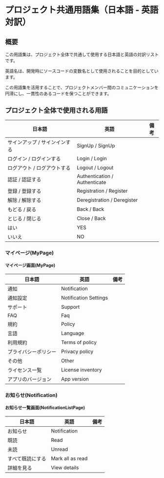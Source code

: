 <!--
このドキュメントはプロジェクト用語集のテンプレートです。

【使い方】
- 用語はカテゴリ（例：認証、設定、ユーザー管理など）ごと、画面ごとに整理してください。
- 用語の意味や使われる文脈を明確にしてください。
- サンプルを参考に、必要なカテゴリ・画面・用語を追加してください。
- 用語の追加・修正時は、重複や表記揺れに注意してください。

【カラム説明】
| 日本語 | 英語 |  備考 |
|--------|------|-----------|
| 用語の日本語表記 | 英語表記 | 補足事項 |
-->

# プロジェクト共通用語集（日本語 - 英語対訳）

## 概要

この用語集は、プロジェクト全体で共通して使用する日本語と英語の対訳リストです。

英語名は、開発時にソースコードの変数名として使用されることを目的としています。

この用語集を活用することで、プロジェクトメンバー間のコミュニケーションを円滑にし、一貫性のあるコードを保つことができます。

<!--
このセクションには、プロジェクト全体で共通して使用する用語を記載してください。
- 初期状態ではよく使われる単語が例として入っています。
- 不要な用語は削除し、必要に応じて修正・追加してください。
- 用語の意味や使い方が分かるように、備考欄も活用してください。
- 英語表記や表記揺れに注意し、統一感を持たせてください。
-->

## プロジェクト全体で使用される用語

| 日本語   | 英語  | 備考 |
|--------|------------------|------|
| サインアップ / サインインする |  SignUp / SignUp           |   |
| ログイン / ログインする |  Login / Login           |   |
| ログアウト / ログアウトする |  Logout / Logout          |   |
| 認証 / 認証する  | Authentication / Authenticate  |   |
| 登録 / 登録する   | Registration / Register       |   |
| 解除 / 解除する  | Deregistration / Deregister    |   |
| もどる / 戻る   | Back / Back                     |  |
| とじる / 閉じる   | Close / Back                  |  |
| はい  | YES  |      |
| いいえ  | NO  |      |

<!--
このセクションには、各画面ごとに使用される用語をカテゴリごとに整理して記載してください。
- 初期状態ではよく使われる単語やサンプルが例として入っています。
- 不要な用語やサンプルは削除し、必要に応じて修正・追加してください。
- 各カテゴリ・画面の見出しや表のフォーマットを統一してください。
- 用語の意味や使い方が分かるように、備考欄も活用してください。
- 英語表記や表記揺れに注意し、統一感を持たせてください。
- 下記のサンプルを参考に、他の画面やカテゴリも同様の形式で追加してください。

サンプル:

### ログイン・登録(Authentication)(カテゴリ名(英語名))

#### ユーザー登録画面(UserRegistrationPage)(画面名(画面ID))

| 日本語   | 英語  | 備考 |
|--------|------------------|------|
| 初めてのご利用の場合 |  For first-time users          |   |
| パスワードをお忘れの場合 |  Forgot password?         |   |
-->

### マイページ(MyPage)

#### マイページ画面(MyPage)

| 日本語   | 英語  | 備考 |
|--------|------------------|------|
| 通知 |  Notification           |   |
| 通知設定 |  Notification Settings  |   |
| サポート |  Support           |   |
| FAQ |  Faq           |   |
| 規約 |  Policy        |   |
| 言語 |  Language           |   |
| 利用規約 |  Terms of policy           |   |
| プライバシーポリシー |  Privacy policy     |   |
| その他 |  Other           |   |
| ライセンス一覧 |  License inventory  |   |
| アプリのバージョン |  App version  |   |

### お知らせ(Notification)

#### お知らせ一覧画面(NotificationListPage)

| 日本語   | 英語  | 備考 |
|--------|------------------|------|
| お知らせ |  Notification           |   |
| 既読 |  Read           |   |
| 未読 |  Unread          |   |
| すべて既読にする |  Mark all as read       |   |
| 詳細を見る |  View details           |   |
